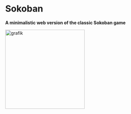 # Sokoban

**A minimalistic web version of the classic Sokoban game**

<img width="252" alt="grafik" src="https://github.com/user-attachments/assets/536af8ba-8299-437b-9fae-0a203da35406" />
